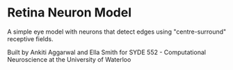 # Retina Neuron Model
A simple eye model with neurons that detect edges using "centre-surround" receptive fields.

Built by Ankiti Aggarwal and Ella Smith for SYDE 552 - Computational Neuroscience at the University of Waterloo
